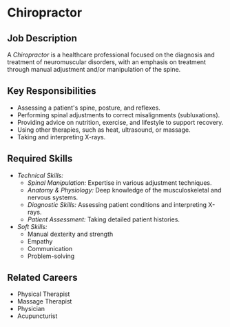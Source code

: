 # Chiropractor

## Job Description
A *Chiropractor* is a healthcare professional focused on the diagnosis and treatment of neuromuscular disorders, with an emphasis on treatment through manual adjustment and/or manipulation of the spine.

## Key Responsibilities
- Assessing a patient's spine, posture, and reflexes.
- Performing spinal adjustments to correct misalignments (subluxations).
- Providing advice on nutrition, exercise, and lifestyle to support recovery.
- Using other therapies, such as heat, ultrasound, or massage.
- Taking and interpreting X-rays.

## Required Skills
- *Technical Skills:*
    - *Spinal Manipulation:* Expertise in various adjustment techniques.
    - *Anatomy & Physiology:* Deep knowledge of the musculoskeletal and nervous systems.
    - *Diagnostic Skills:* Assessing patient conditions and interpreting X-rays.
    - *Patient Assessment:* Taking detailed patient histories.
- *Soft Skills:*
    - Manual dexterity and strength
    - Empathy
    - Communication
    - Problem-solving

## Related Careers
- Physical Therapist
- Massage Therapist
- Physician
- Acupuncturist